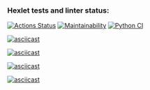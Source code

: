 ### Hexlet tests and linter status:
[![Actions Status](https://github.com/kukhmax/python-project-lvl1/workflows/hexlet-check/badge.svg)](https://github.com/kukhmax/python-project-lvl1/actions)
[![Maintainability](https://api.codeclimate.com/v1/badges/17da423ffe8127e1cc29/maintainability)](https://codeclimate.com/github/kukhmax/python-project-lvl1/maintainability)
[![Python CI](https://github.com/kukhmax/python-project-lvl1/actions/workflows/python-package.yml/badge.svg)](https://github.com/kukhmax/python-project-lvl1/actions/workflows/python-package.yml)


[![asciicast](https://asciinema.org/a/kyt90WJImK7Fpgz6tRkqb10kf.svg)](https://asciinema.org/a/kyt90WJImK7Fpgz6tRkqb10kf)

[![asciicast](https://asciinema.org/a/I27i6iA0bOvaGc7OSdZcFktoG.svg)](https://asciinema.org/a/I27i6iA0bOvaGc7OSdZcFktoG)

[![asciicast](https://asciinema.org/a/49X6iRq6VnT1V1cciAe2U9jst.svg)](https://asciinema.org/a/49X6iRq6VnT1V1cciAe2U9jst)

[![asciicast](https://asciinema.org/a/vdAffVZ9MPlqvfGmaVOuOQqMN.svg)](https://asciinema.org/a/vdAffVZ9MPlqvfGmaVOuOQqMN)
